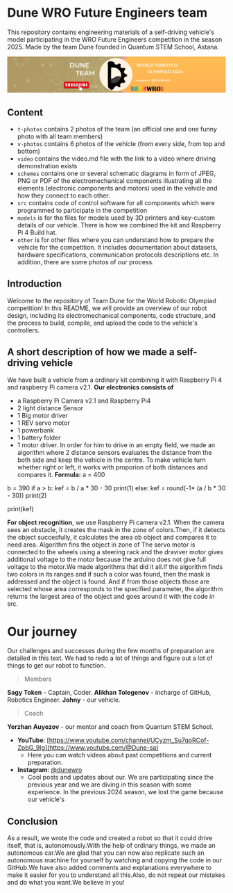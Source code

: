 Dune WRO Future Engineers team
====
This repository contains engineering materials of a self-driving vehicle's model participating in the WRO Future Engineers competition in the season 2025.
Made by the team Dune founded in Quantum STEM School, Astana.

![image alt](https://github.com/duneteam1/wro2024futureengineersduneteam/blob/main/channels4_banner.jpg?raw=true)
## Content

* `t-photos` contains 2 photos of the team (an official one and one funny photo with all team members)
* `v-photos` contains 6 photos of the vehicle (from every side, from top and bottom)
* `video` contains the video.md file with the link to a video where driving demonstration exists
* `schemes` contains one or several schematic diagrams in form of JPEG, PNG or PDF of the electromechanical components illustrating all the elements (electronic components and motors) used in the vehicle and how they connect to each other.
* `src` contains code of control software for all components which were programmed to participate in the competition
* `models` is for the files for models used by 3D printers and key-custom details of our vehicle. There is how we combined the kit and Raspberry Pi 4 Build hat.
* `other` is for other files where you can understand how to prepare the vehicle for the competition. It includes documentation about datasets, hardware specifications, communication protocols descriptions etc. In addition, there are some photos of our process.

## Introduction

Welcome to the repository of Team Dune for the World Robotic Olympiad competition! In this README, we will provide an overview of our robot design, including its electromechanical components, code structure, and the process to build, compile, and upload the code to the vehicle's controllers.


## A short description of how we made a self-driving vehicle
We have built a vehicle from a ordinary kit combining it with Raspberry Pi 4 and raspberry Pi camera v2.1.
**Our electronics consists of**
- a Raspberry Pi Camera v2.1 and Raspberry Pi4
-  2 light distance Sensor
-  1 Big motor driver
-  1 REV servo motor
-  1 powerbank
-  1 battery folder
-  1 motor driver.
  In order for him to drive in an empty field, we made an algorithm where 2 distance sensors evaluates the distance from the both side and keep the vehicle in the centre. To make vehicle turn whether right or left, it works with proporion of both distances and compares it.
**Formula:**
a = 400

b = 390
if a > b:
    kef = b / a * 30 - 30
    print(1)
else:
    kef = round(-1* (a / b * 30 - 30))
    print(2)

print(kef)

**For object recognition**, we use Raspberry Pi camera v2.1. When the camera sees an obstacle, it creates the mask in the zone of colors.Then, if it detects the object succesfully, it calculates the area ob object and compares it to need area. Algorithm fins the object in zone of The servo motor is connected to the wheels using a steering rack and the draviver motor gives additional voltage to the motor because the arduino does not give full voltage to the motor.We made algorithms that did it all.If the algorithm finds two colors in its ranges and if such a color was found, then the mask is addressed and the object is found. And if from those objects those are selected whose area corresponds to the specified parameter, the algorithm returns the largest area of ​​the object and goes around it with the code in src.


# Our journey

  Our challenges and successes during the few months of preparation are detailed in this text.  We had to redo a lot of things and figure out a lot of things to get our robot to function.
  
>Members

 **Sagy Token** - Captain, Coder.
 **Alikhan Tolegenov** - incharge of GitHub, Robotics Engineer.
 **Johny** - our vehicle.

>Coach

**Yerzhan Auyezov** - our mentor and coach from Quantum STEM School.
 
- **YouTube**: [https://www.youtube.com/channel/UCyzm_Su7qoRCof-ZpbG_9Ig](https://www.youtube.com/@Dune-sa)
  - Here you can watch videos about past competitions and current preparation.
- **Instagram**: [@dunewro](https://www.instagram.com/dunewro/)
  - Cool posts and updates about our.
We are participating since the previous year and we are diving in this season with some experience. In the previous 2024 season, we lost the game because our vehicle's 


## Conclusion
As a result, we wrote the code and created a robot so that it could drive itself, that is, autonomously.With the help of ordinary things, we made an autonomous car.We are glad that you can now also replicate such an autonomous machine for yourself by watching and copying the code in our GitHub.We have also added comments and explanations everywhere to make it easier for you to understand all this.Also, do not repeat our mistakes and do what you want.We believe in you!
